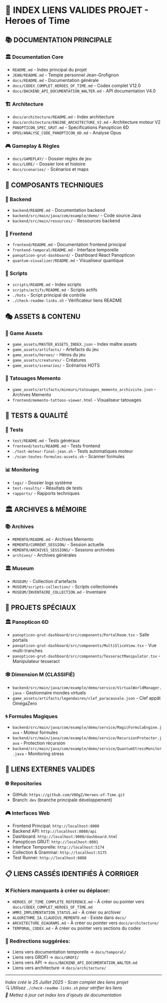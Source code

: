 # 🔗 INDEX LIENS VALIDES PROJET - Heroes of Time

## 📚 DOCUMENTATION PRINCIPALE

### 🏛️ Documentation Core
- `README.md` - Index principal du projet
- `JEAN/README.md` - Temple personnel Jean-Grofignon
- `docs/README.md` - Documentation générale
- `docs/CODEX_COMPLET_HEROES_OF_TIME.md` - Codex complet V12.0
- `docs/BACKEND_API_DOCUMENTATION_WALTER.md` - API documentation V4.0

### 🏗️ Architecture
- `docs/architecture/README.md` - Index architecture
- `docs/architecture/ENGINE_ARCHITECTURE_V2.md` - Architecture moteur V2
- `PANOPTICON_SPEC_GRUT.md` - Spécifications Panopticon 6D
- `OPUS/ANALYSE_CODE_PANOPTICON_6D.md` - Analyse Opus

### 🎮 Gameplay & Règles
- `docs/GAMEPLAY/` - Dossier règles de jeu
- `docs/LORE/` - Dossier lore et histoire
- `docs/scenarios/` - Scénarios et maps

## 🧪 COMPOSANTS TECHNIQUES

### 🔧 Backend
- `backend/README.md` - Documentation backend
- `backend/src/main/java/com/example/demo/` - Code source Java
- `backend/src/main/resources/` - Ressources backend

### 🎨 Frontend
- `frontend/README.md` - Documentation frontend principal
- `frontend-temporal/README.md` - Interface temporelle
- `panopticon-grut-dashboard/` - Dashboard React Panopticon
- `quantum-visualizer/README.md` - Visualiseur quantique

### 📜 Scripts
- `scripts/README.md` - Index scripts
- `scripts/actifs/README.md` - Scripts actifs
- `./hots` - Script principal de contrôle
- `./check-readme-links.sh` - Vérificateur liens README

## 🎭 ASSETS & CONTENU

### 🏺 Game Assets
- `game_assets/MASTER_ASSETS_INDEX.json` - Index maître assets
- `game_assets/artifacts/` - Artefacts du jeu
- `game_assets/heroes/` - Héros du jeu
- `game_assets/creatures/` - Créatures
- `game_assets/scenarios/` - Scénarios HOTS

### 🎨 Tatouages Memento
- `game_assets/artifacts/mineurs/tatouages_memento_archiviste.json` - Archives Memento
- `frontend/memento-tattoos-viewer.html` - Visualiseur tatouages

## 🧪 TESTS & QUALITÉ

### 🔬 Tests
- `test/README.md` - Tests généraux
- `frontend/tests/README.md` - Tests frontend
- `./test-moteur-final-jean.sh` - Tests automatiques moteur
- `./scan-toutes-formules-assets.sh` - Scanner formules

### 📊 Monitoring
- `logs/` - Dossier logs système
- `test-results/` - Résultats de tests
- `rapports/` - Rapports techniques

## 🏛️ ARCHIVES & MÉMOIRE

### 📚 Archives
- `MEMENTO/README.md` - Archives Memento
- `MEMENTO/CURRENT_SESSION/` - Session actuelle
- `MEMENTO/ARCHIVES_SESSIONS/` - Sessions archivées
- `archives/` - Archives générales

### 🏛️ Museum
- `MUSEUM/` - Collection d'artefacts
- `MUSEUM/scripts-collection/` - Scripts collectionnés
- `MUSEUM/INVENTAIRE_COLLECTION.md` - Inventaire

## 🌟 PROJETS SPÉCIAUX

### 🏛️ Panopticon 6D
- `panopticon-grut-dashboard/src/components/PortalRoom.tsx` - Salle portails
- `panopticon-grut-dashboard/src/components/MultiSliceView.tsx` - Vue multi-tranches
- `panopticon-grut-dashboard/src/components/TesseractManipulator.tsx` - Manipulateur tesseract

### 🕸️ Dimension M (CLASSIFIÉ)
- `backend/src/main/java/com/example/demo/service/VirtualWorldManager.java` - Gestionnaire mondes virtuels
- `game_assets/artifacts/legendaires/clef_paracausale.json` - Clef appât OmégaZero

### 🌀 Formules Magiques
- `backend/src/main/java/com/example/demo/service/MagicFormulaEngine.java` - Moteur formules
- `backend/src/main/java/com/example/demo/service/RecursionProtector.java` - Protection récursion
- `backend/src/main/java/com/example/demo/service/QuantumStressMonitor.java` - Monitoring stress

## 🔗 LIENS EXTERNES VALIDES

### 🌐 Repositories
- GitHub: `https://github.com/V0OgZ/Heroes-of-Time.git`
- Branch: `dev` (branche principale développement)

### 🎮 Interfaces Web
- Frontend Principal: `http://localhost:8000`
- Backend API: `http://localhost:8080/api`
- Dashboard: `http://localhost:9000/dashboard.html`
- Panopticon GRUT: `http://localhost:8001`
- Interface Temporelle: `http://localhost:5174`
- Collection & Grammar: `http://localhost:5175`
- Test Runner: `http://localhost:8888`

## 📋 LIENS CASSÉS IDENTIFIÉS À CORRIGER

### ❌ Fichiers manquants à créer ou déplacer:
- `HEROES_OF_TIME_COMPLETE_REFERENCE.md` - À créer ou pointer vers `docs/CODEX_COMPLET_HEROES_OF_TIME.md`
- `HMM3_IMPLEMENTATION_STATUS.md` - À créer ou archiver
- `ALGORITHME_IA_CLAUDIUS_MEMENTO.md` - Existe dans `docs/`
- `ARCHITECTURE_DIAGRAMS.md` - À créer ou pointer vers `docs/architecture/`
- `TEMPORAL_CODEX.md` - À créer ou pointer vers sections du codex

### 🔄 Redirections suggérées:
- Liens vers documentation temporelle → `docs/temporal/`
- Liens vers GROFI → `docs/GROFI/`
- Liens vers API → `docs/BACKEND_API_DOCUMENTATION_WALTER.md`
- Liens vers architecture → `docs/architecture/`

---

*Index créé le 25 Juillet 2025 - Scan complet des liens projet*  
*🔍 Utilisez `./check-readme-links.sh` pour vérifier les liens*  
*📝 Mettez à jour cet index lors d'ajouts de documentation* 